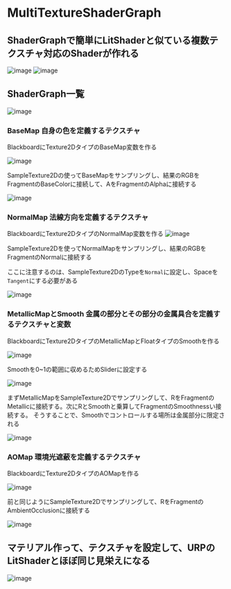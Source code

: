 # MultiTextureShaderGraph
## ShaderGraphで簡単にLitShaderと似ている複数テクスチャ対応のShaderが作れる
![image](https://user-images.githubusercontent.com/6869650/159930137-ae3031b9-b6bd-4066-b6b0-421177b0c09c.png)
![image](https://user-images.githubusercontent.com/6869650/159930210-ad51cb24-cb2a-42ca-8656-e780ec9a0ca5.png)

## ShaderGraph一覧
![image](https://user-images.githubusercontent.com/6869650/159931370-c6e3c66a-586a-473f-891f-3a8bdb0b2156.png)

### BaseMap 自身の色を定義するテクスチャ
BlackboardにTexture2DタイプのBaseMap変数を作る

![image](https://user-images.githubusercontent.com/6869650/159932422-685d7feb-d590-4567-8fe9-90484802b320.png)

SampleTexture2Dの使ってBaseMapをサンプリングし、結果のRGBをFragmentのBaseColorに接続して、AをFragmentのAlphaに接続する

![image](https://user-images.githubusercontent.com/6869650/159932892-1f7403af-29e1-40a8-8412-cb57f5830d47.png)

### NormalMap 法線方向を定義するテクスチャ
BlackboardにTexture2DタイプのNormalMap変数を作る
![image](https://user-images.githubusercontent.com/6869650/159933367-6c948a9f-0903-42d7-a474-2143419bb20a.png)

SampleTexture2Dを使ってNormalMapをサンプリングし、結果のRGBをFragmentのNormalに接続する

ここに注意するのは、SampleTexture2DのTypeを`Normal`に設定し、Spaceを`Tangent`にする必要がある

![image](https://user-images.githubusercontent.com/6869650/159933700-f3b4079f-9307-4da7-9ef2-92c7abb80b56.png)

### MetallicMapとSmooth 金属の部分とその部分の金属具合を定義するテクスチャと変数
BlackboardにTexture2DタイプのMetallicMapとFloatタイプのSmoothを作る

![image](https://user-images.githubusercontent.com/6869650/159935223-f4bcb8d9-31b2-4846-b502-e0d56b085c07.png)

Smoothを0~1の範囲に収めるためSliderに設定する

![image](https://user-images.githubusercontent.com/6869650/159935654-f5c22f27-c433-433a-8de6-ddaa34accda2.png)

まずMetallicMapをSampleTexture2Dでサンプリングして、RをFragmentのMetallicに接続する。次にRとSmoothと乗算してFragmentのSmoothnessい接続する。
そうすることで、Smoothでコントロールする場所は金属部分に限定される

![image](https://user-images.githubusercontent.com/6869650/159936616-8bfd00ed-988e-4b76-b988-c3b7adc569c5.png)

### AOMap 環境光遮蔽を定義するテクスチャ
BlackboardにTexture2DタイプのAOMapを作る

![image](https://user-images.githubusercontent.com/6869650/159936956-20b27fc8-652c-42a0-9860-cc5d7a4814f8.png)

前と同じようにSampleTexture2Dでサンプリングして、RをFragmentのAmbientOcclusionに接続する

![image](https://user-images.githubusercontent.com/6869650/159937404-d57b568f-fbaa-4870-9d7f-302477ea0d68.png)

## マテリアル作って、テクスチャを設定して、URPのLitShaderとほぼ同じ見栄えになる
![image](https://user-images.githubusercontent.com/6869650/159938032-c3b7b235-5c26-44d6-8da0-1476833215ed.png)

